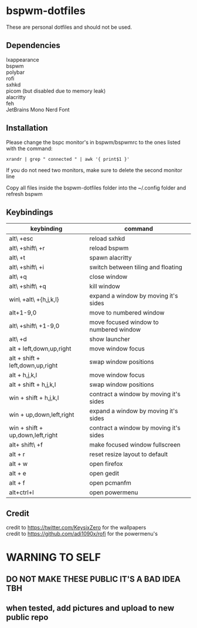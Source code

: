 # bspwm-dotfiles

These are personal dotfiles and should not be used.

## Dependencies

lxappearance  
bspwm  
polybar  
rofi  
sxhkd  
picom (but disabled due to memory leak)  
alacritty  
feh  
JetBrains Mono Nerd Font  

## Installation
Please change the bspc monitor's in bspwm/bspwmrc to the ones listed with the command: 

```
xrandr | grep " connected " | awk '{ print$1 }'  
```
If you do not need two monitors, make sure to delete the second monitor line

Copy all files inside the bspwm-dotfiles folder into the ~/.config folder and refresh bspwm  

## Keybindings

| keybinding                         | command                                |
|------------------------------------|----------------------------------------|
| alt\ +esc                           | reload sxhkd                           |
| alt\ +shift\ +r                      | reload bspwm                           |
| alt\ +t                             | spawn alacritty                        |
| alt\ +shift\ +i                      | switch between tiling and floating     |
| alt\ +q                             | close window                           |
| alt\ +shift\ +q                      | kill window                            |
| win\ +alt\ +\{h,j,k,l\}              | expand a window by moving it's sides   |
| alt\+1\-9,0                        | move to numbered window                |
| alt\ +shift\ +1\-9,0                 | move focused window to numbered window |
| alt\ +d                             | show launcher                          |
| alt \+ left,down,up,right          | move window focus                      |
| alt \+ shift \+ left,down,up,right | swap window positions                  |
| alt \+ h,j,k,l                     | move window focus                      |
| alt \+ shift \+ h,j,k,l            | swap window positions                  |
| win \+ shift \+ h,j,k,l            | contract a window by moving it's sides |
| win \+ up,down,left,right          | expand a window by moving it's sides   |
| win \+ shift \+ up,down,left,right | contract a window by moving it's sides |
| alt\+ shift\ +f                    | make focused window fullscreen         |
| alt \+ r                           | reset resize layout to default         |
| alt + w   			     | open firefox   			      |
| alt + e    		             | open gedit     			      |
| alt + f   			     | open pcmanfm   			      |
| alt+ctrl+l 			     | open powermenu 			      |



## Credit

credit to https://twitter.com/KeysixZero for the wallpapers  
credit to https://github.com/adi1090x/rofi for the powermenu's 

# WARNING TO SELF
## DO NOT MAKE THESE PUBLIC IT'S A BAD IDEA TBH
## when tested, add pictures and upload to new public repo
